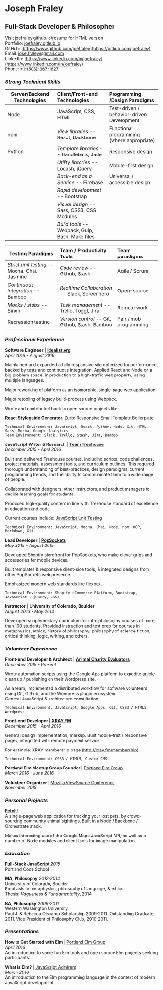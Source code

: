 # Joseph Fraley
## Full-Stack Developer & Philosopher  
Visit [joefraley.github.io/resume](https://joefraley.github.io/resume) for HTML version  
Portfolio: [joefraley.github.io](https://joefraley.github.io)  
GitHub: [https://www.github.com/joefraley](https://github.com/joefraley)  
Email: [jose.fraley@gmail.com](mailto:jose.fraley@gmail.com)  
LinkedIn: [https://www.linkedin.com/in/joefraley](https://www.linkedin.com/in/joefraley)  
Phone: [+1-(503)-367-1627](tel:+1-503-367-1627)  


### *Strong Technical Skills*  
|    **Server/Backend Technologies**    |  **Client/Front-end Technologies**             |    **Programming /Design Paradigms**         |
|---------------------------------------|:-----------------------------------------------|:---------------------------------------------|
|Node                                   |JavaScript, CSS, HTML                           | Test-driven / behavior-driven Development    |
|npm                                    |*View libraries* -- React, Backbone             | Functional programming (where appropriate)   |
|Python                                 |*Template libraries* -- Handlebars, Jade        | Responsive design                            |
|                                       |*Utility libraries* -- Lodash, jQuery           | Mobile-first design                          |
|                                       |*Back-end as a Service* -- Firebase             | Universal / accessible design                  |
|                                       |*Rapid development* -- Bootstrap                |                                              |
|                                       |*Visual design* -- Sass, CSS3, CSS Modules      |                                              |
|                                       |*Build tools* -- Webpack, Gulp, Bash, Make files|                                              |

|  **Testing Paradigms**                       |    **Team / Productivity Tools**               |           **Team paradigms**       |
|----------------------------------------------|:-----------------------------------------------|:-----------------------------------|
|*Strict unit testing* -- Mocha, Chai, Jasmine  |*Code review* -- Github, Stash                  | Agile / Scrum                     |
|*Continuous integration* -- Bamboo             |*Realtime Collaboration* -- Slack, Screenhero   | Open-source                       |
|*Mocks / stubs* -- Sinon                       |*Task management* -- Trello, Toggl, Jira        | Remote work                       |
|Regression testing                             |*Version control* -- Git, Github, Stash, Bamboo | Pair / mob programming            |


### *Professional Experience*  
**Software Engineer** | [**Idealist.org**](https://www.idealist.org)  
*April 2016 - August 2016*  

Maintained and expanded a fully responsive site optimized for performance, backed by tests and continuous integration. Applied React and Node on a big problem space, in production to a high-traffic web property, using multiple languages.  

Major reworking of platform as an isomorphic, single-page web application.  

Major retooling of legacy build-process using Webpack.  

Wrote and contributed back to open source projects like:  

[**React Styleguide Generator**](https://github.com/pocotan001/react-styleguide-generator), Zurb: Responsive Email Template Boilerplate  

    Technical Environment: JavaScript, React, Python, Node, Git, HTML, Sass, Mocha, Google Analytics  
    Team Environment: Slack, Trello, Stash, Jira, Bamboo  

**JavaScript Writer & Research** | [**Team Treehouse**](https://www.teamtreehouse.com/)  
*December 2015 - April 2016*  

Built and delivered Treehouse courses, including scripts, code challenges, project materials, assessment tools, and curriculum outlines. This required thorough understanding of best-practices, design paradigms, current programming trends, and the ability to communicate them to a wide range of people.  

Collaborated with designers, other instructors, and product managers to decide learning goals for students.  

Produced high-quality content in line with Treehouse standard of excellence in education and code.  

Current courses include: [JavaScript Unit Testing](https://teamtreehouse.com/library/javascript-unit-testing)  

    Technical Environment: JavaScript, Mocha, Chai, Node, npm, OOP, Markdown, Git

**Lead Developer** | [**PopSockets**](https://www.popsockets.com)  
*May 2015 - August 2015*  

Developed Shopify storefront for PopSockets, who make clever grips and accessories for mobile devices.  

Built templates & responsive client-side tools, & integrated designs from other PopSockets web presence.  

Emphasized modern web standards like flexbox.  

    Technical Environment: Shopify eCommerce Platform, Bootstrap, JavaScript , jQuery, CSS3

**Instructor** | **University of Colorado, Boulder**   
*August 2013 - May 2014*  

Developed supplementary curriculum for intro philosophy courses of more than 100 students. Provided instruction and test prep for courses in metaphysics, ethics, history of philosophy, philosophy of science fiction, critical thinking, logic, writing, and others.


### *Volunteer Experience*  
**Front-end Developer & Architect** | [**Animal Charity Evaluators**](https://www.animalcharityevaluators.org/)  
*December 2015 - Present*  

Wrote automation scripts using the Google App platform to expedite article clean up / publishing on their Wordpress site.  

As a team, implemented a distributed workflow for software volunteers using Git, Github, and the Wordpress plugin ecosystem.  
General JavaScript & architecture consultation.  

    Technical Environment: JavaScript, Google Apps, Git, CSS3 / HTML5, Wordpress

**Front-end Developer** | [**XRAY.FM**](https://www.xray.fm)  
*December 2015 - April 2016*  

General design implementation, markup. Built mobile-frist / responsive pages, integrated with remote payment service.  

For example: XRAY membership page (http://xray.fm/membership).  

    Technical Environment: CSS3 / HTML5, Custom CMS

**Portland Elm Meetup Group Founder** | [Portland Elm Group](https://www.meetup.com/portlandelm/)  
*March 2016 - June 2016*  

**Volunteer Organizer** | [Mozilla ViewSource Conference](https://viewsourceconf.org/)  
*November 2015*  

### *Personal Projects*  
[**Fetch!**](https://www.fetch.love)  
A single-page web application for tracking your lost pets, by crowd-sourcing community animal sightings. Built in a Node / Backbone / Orchestrate stack.  

Makes interesting use of the Google Maps JavaScript API, as well as a number of Node modules and client tools for image manipulation.  

### *Education*   
**Full-Stack JavaScript** *2015*   
Portland Code School  

**MA, Philosophy** *2012-2014*  
University of Colorado, Boulder  
Emphasis in metaphysics, philosophy of language, & ethics.  
Thesis: *Vagueness & Fundamentality*, 2014  

**BA, Philosophy** *2009-2011*  
Western Washington University  
Paul J. & Rebecca Olscamp Scholarship 2009-2011. Outstanding Graduate, 2011.  Vice President of Philosophy Club, 2010-2011.  

### *Presentations*  
**How to Get Started with Elm** | [Portland Elm Group](https://www.meetup.com/portlandelm/events/228818726/)  
*April 2016*  
An introduction to some fun Elm tools and open source Elm projects seeking participants.  

**What is Elm?** | [JavaScript Admirers](https://www.meetup.com/Portland-JavaScript-Admirers/photos/26839880/)  
*March 2016*  
An introduction to the Elm programming language in the context of modern JavaScript development.  

